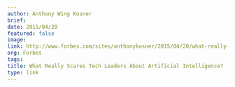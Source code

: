 ```yaml
---
author: Anthony Wing Kosner
brief:
date: 2015/04/20
featured: false
image:
link: http://www.forbes.com/sites/anthonykosner/2015/04/20/what-really-scares-tech-leaders-about-artificial-intelligence/
org: Forbes
tags:
title: What Really Scares Tech Leaders About Artificial Intelligence?
type: link
---
```

